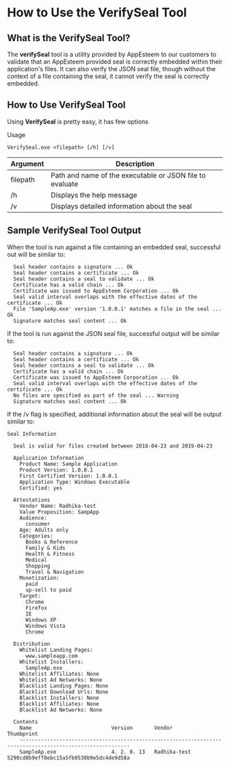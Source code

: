 # How to Use the VerifySeal Tool

## What is the VerifySeal Tool?

The **verifySeal** tool is a utility provided by AppEsteem to our customers to validate that an AppEsteem provided seal is correctly embedded within their application's files. It can also verify the JSON seal file, though without the context of a file containing the seal, it cannot verify the seal is correctly embedded.

## How to Use VerifySeal Tool

Using **VerifySeal** is pretty easy, it has few options

Usage

    VerifySeal.exe <filepath> [/h] [/v]

Argument | Description
------------- | --------------
filepath | Path and name of the executable or JSON file to evaluate
/h | Displays the help message
/v | Displays detailed information about the seal

## Sample VerifySeal Tool Output

When the tool is run against a file containing an embedded seal, successful out will be similar to:

```text
  Seal header contains a signature ... Ok
  Seal header contains a certificate ... Ok
  Seal header contains a seal to validate ... Ok
  Certificate has a valid chain ... Ok
  Certificate was issued to AppEsteem Corporation ... Ok
  Seal valid interval overlaps with the effective dates of the certificate ... Ok
  File 'SampleAp.exe' version '1.0.0.1' matches a file in the seal ... Ok
  Signature matches seal content ... Ok
```


If the tool is run against the JSON seal file, successful output will be similar to:

```text
  Seal header contains a signature ... Ok
  Seal header contains a certificate ... Ok
  Seal header contains a seal to validate ... Ok
  Certificate has a valid chain ... Ok
  Certificate was issued to AppEsteem Corporation ... Ok
  Seal valid interval overlaps with the effective dates of the certificate ... Ok
  No files are specified as part of the seal ... Warning
  Signature matches seal content ... Ok
```

If the /v flag is specified, additional information about the seal will be output similar to:

```text
Seal Information

  Seal is valid for files created between 2018-04-23 and 2019-04-23

  Application Information
    Product Name: Sample Application
    Product Version: 1.0.0.1
    First Certified Version: 1.0.0.1
    Application Type: Windows Executable
    Certified: yes

  Attestations
    Vendor Name: Radhika-test
    Value Proposition: SampApp
    Audience:
      consumer
    Age: Adults only
    Categories:
      Books & Reference
      Family & Kids
      Health & Fitness
      Medical
      Shopping
      Travel & Navigation
    Monetization:
      paid
      up-sell to paid
    Target:
      Chrome
      Firefox
      IE
      Windows XP
      Windows Vista
      Chrome

  Distribution
    Whitelist Landing Pages:
      www.sampleapp.com
    Whitelist Installers: 
      SampleAp.exe
    Whitelist Affiliates: None
    Whitelist Ad Networks: None
    Blacklist Landing Pages: None
    Blacklist Download Urls: None
    Blacklist Installers: None
    Blacklist Affiliates: None
    Blacklist Ad Networks: None

  Contents
    Name                          Version       Vendor                Thumbprint
    ----------------------------------------------------------------------------------------------------------
    SampleAp.exe                  4. 2. 0. 13   Radhika-test          5290cd0b9eff8ebc15a5fb0530b9e5dc4de9d58a
```
